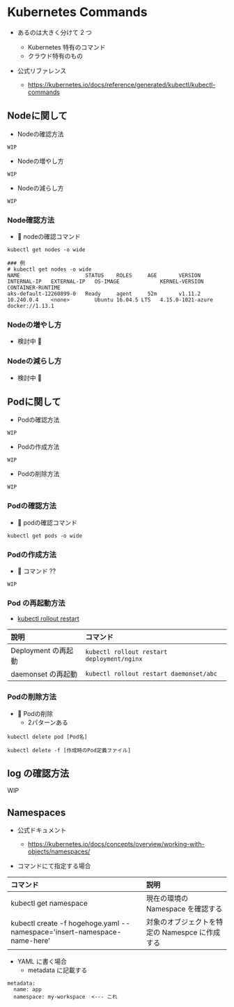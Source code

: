 # Kubernetes Commands

+ あるのは大きく分けて 2 つ
  + Kubernetes 特有のコマンド
  + クラウド特有のもの

+ 公式リファレンス
  + https://kubernetes.io/docs/reference/generated/kubectl/kubectl-commands


## Nodeに関して

+ Nodeの確認方法

```
WIP
```

+ Nodeの増やし方

```
WIP
```

+ Nodeの減らし方

```
WIP
```

### Node確認方法

+ :whale: nodeの確認コマンド

```
kubectl get nodes -o wide
```
```
### 例
# kubectl get nodes -o wide
NAME                     STATUS    ROLES     AGE       VERSION   INTERNAL-IP   EXTERNAL-IP   OS-IMAGE             KERNEL-VERSION      CONTAINER-RUNTIME
aks-default-12260899-0   Ready     agent     52m       v1.11.2   10.240.0.4    <none>        Ubuntu 16.04.5 LTS   4.15.0-1021-azure   docker://1.13.1
```

### Nodeの増やし方

+ 検討中 :bow:

### Nodeの減らし方

+ 検討中 :bow:

## Podに関して

+ Podの確認方法

```
WIP
```

+ Podの作成方法

```
WIP
```

+ Podの削除方法

```
WIP
```

### Podの確認方法

+ :whale: podの確認コマンド

```
kubectl get pods -o wide
```

### Podの作成方法

+ :whale: コマンド ??

```
WIP
```

### Pod の再起動方法

+ [kubectl rollout restart](https://kubernetes.io/docs/reference/generated/kubectl/kubectl-commands#-em-restart-em-)

說明 | コマンド
:- | :-
Deployment の再起動 | `kubectl rollout restart deployment/nginx`
daemonset の再起動 | `kubectl rollout restart daemonset/abc`

### Podの削除方法

+ :whale: Podの削除
    + 2パターンある

```
kubectl delete pod [Pod名]
```

```
kubectl delete -f [作成時のPod定義ファイル]
```

## log の確認方法


WIP

## Namespaces

+ 公式ドキュメント
  + https://kubernetes.io/docs/concepts/overview/working-with-objects/namespaces/

+ コマンドにて指定する場合

コマンド | 説明
:- | :-
kubectl get namespace | 現在の環境の Namespace を確認する
kubectl create -f hogehoge.yaml --namespace='insert-namespace-name-here' | 対象のオブジェクトを特定の Namespce に作成する 

+ YAML に書く場合
  + metadata に記載する

```
metadata:
  name: app
  namespace: my-workspace  <--- これ
```
